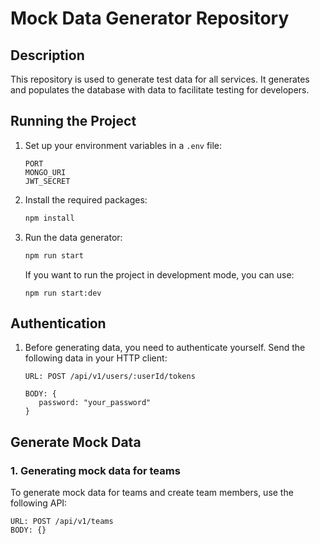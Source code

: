 # Mock Data Generator Repository

## Description

This repository is used to generate test data for all services. It generates and populates the database with data to facilitate testing for developers.

## Running the Project

1. Set up your environment variables in a `.env` file:

   ```
   PORT
   MONGO_URI
   JWT_SECRET
   ```

2. Install the required packages:

   ```bash
   npm install
   ```

3. Run the data generator:

   ```bash
   npm run start
   ```

   If you want to run the project in development mode, you can use:

   ```
   npm run start:dev

   ```

## Authentication

1. Before generating data, you need to authenticate yourself. Send the following data in your HTTP client:

   ```
   URL: POST /api/v1/users/:userId/tokens

   BODY: {
      password: "your_password"
   }
   ```

## Generate Mock Data

### 1. Generating mock data for teams

To generate mock data for teams and create team members, use the following API:

```
URL: POST /api/v1/teams
BODY: {}
```
